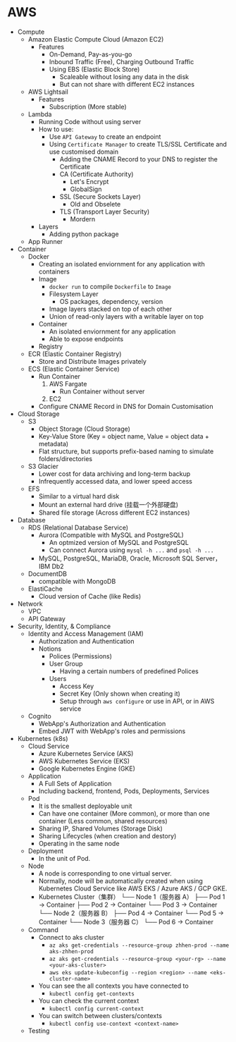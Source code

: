 # AWS
- Compute
    - Amazon Elastic Compute Cloud (Amazon EC2)
        - Features
            - On-Demand, Pay-as-you-go
            - Inbound Traffic (Free), Charging Outbound Traffic
            - Using EBS (Elastic Block Store)
                - Scaleable without losing any data in the disk
                - But can not share with different EC2 instances
    - AWS Lightsail
        - Features
            - Subscription (More stable)
    - Lambda
        - Running Code without using server
        - How to use:
            - Use `API Gateway` to create an endpoint
            - Using `Certificate Manager` to create TLS/SSL Certificate and use customised domain
                - Adding the CNAME Record to your DNS to register the Certificate
                - CA (Certificate Authority)
                    - Let's Encrypt
                    - GlobalSign
                - SSL (Secure Sockets Layer) 
                    - Old and Obselete
                - TLS (Transport Layer Security)
                    - Mordern
        - Layers
            - Adding python package
    - App Runner
- Container
    - Docker
        - Creating an isolated enviornment for any application with containers
        - Image
            - `docker run` to compile `Dockerfile` to `Image`
            - Filesystem Layer
                - OS packages, dependency, version
            - Image layers stacked on top of each other
            - Union of read-only layers with a writable layer on top
        - Container
            - An isolated enviornment for any application
            - Able to expose endpoints
        - Registry
    - ECR (Elastic Container Registry)
        - Store and Distribute Images privately
    - ECS (Elastic Container Service)
        - Run Container
            1) AWS Fargate
                - Run Container without server
            2) EC2
        - Configure CNAME Record in DNS for Domain Customisation
- Cloud Storage
    - S3
        - Object Storage (Cloud Storage)
        - Key-Value Store (Key = object name, Value = object data + metadata)
        - Flat structure, but supports prefix-based naming to simulate folders/directories
    - S3 Glacier
        - Lower cost for data archiving and long-term backup
        - Infrequently accessed data, and lower speed access
    - EFS
        - Similar to a virtual hard disk
        - Mount an external hard drive (挂载一个外部硬盘)
        - Shared file storage (Across different EC2 instances)
- Database
    - RDS (Relational Database Service)
        - Aurora (Compatible with MySQL and PostgreSQL)
            - An optmized version of MySQL and PostgreSQL
            - Can connect Aurora using `mysql -h ...` and `psql -h ...`
        - MySQL, PostgreSQL, MariaDB, Oracle, Microsoft SQL Server，IBM Db2
    - DocumentDB
        - compatible with MongoDB
    - ElastiCache
        - Cloud version of Cache (like Redis)
- Network
    - VPC
    - API Gateway
- Security, Identity, & Compliance
    - Identity and Access Management (IAM)
        - Authorization and Authentication
        - Notions
            - Polices (Permissions)
            - User Group
                - Having a certain numbers of predefined Polices
            - Users
                - Access Key
                - Secret Key (Only shown when creating it)
                - Setup through `aws configure` or use in API, or in AWS service
    - Cognito
        - WebApp's Authorization and Authentication
        - Embed JWT with WebApp's roles and permissions
- Kubernetes (k8s)
    - Cloud Service
        - Azure Kubernetes Service (AKS)
        - AWS Kubernetes Service (EKS)
        - Google Kubernetes Engine (GKE)
    - Application
        - A Full Sets of Application
        - Including backend, frontend, Pods, Deployments, Services
    - Pod
        - It is the smallest deployable unit
        - Can have one container (More common), or more than one container (Less common, shared resources)
        - Sharing IP, Shared Volumes (Storage Disk)
        - Sharing Lifecycles (when creation and destory)
        - Operating in the same node
    - Deployment
        - In the unit of Pod.
    - Node 
        - A node is corresponding to one virtual server.
        - Normally, node will be automatically created when using Kubernetes Cloud Service like AWS EKS / Azure AKS / GCP GKE.
        - Kubernetes Cluster（集群）
            └── Node 1（服务器 A）
                ├── Pod 1 → Container
                ├── Pod 2 → Container
                └── Pod 3 → Container
            └── Node 2（服务器 B）
                ├── Pod 4 → Container
                └── Pod 5 → Container
            └── Node 3（服务器 C）
                └── Pod 6 → Container
    - Command
        - Connect to aks cluster
            - `az aks get-credentials --resource-group zhhen-prod --name aks-zhhen-prod`
            - `az aks get-credentials --resource-group <your-rg> --name <your-aks-cluster>`
            - `aws eks update-kubeconfig --region <region> --name <eks-cluster-name>`
        - You can see the all contexts you have connected to
            - `kubectl config get-contexts`
        - You can check the current context
            - `kubectl config current-context`
        - You can switch between clusters/contexts
            - `kubectl config use-context <context-name>`
    - Testing
 